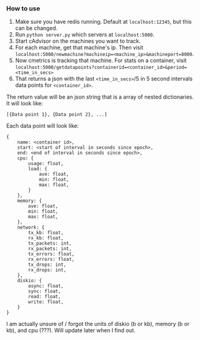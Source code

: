 ### How to use
1) Make sure you have redis running. Default at `localhost:12345`, but this can be changed.
2) Run `python server.py` which servers at `localhost:5000`.
3) Start cAdvisor on the machines you want to track.
4) For each machine, get that machine's ip. Then visit `localhost:5000/newmachine?machineip=<machine_ip>&machineport=8000`.
5) Now cmetrics is tracking that machine. For stats on a container, visit `localhost:5000/getdatapoints?containerid=<container_id>&period=<time_in_secs>`
6) That returns a json with the last `<time_in_secs>`/5 in 5 second intervals data points for `<container_id>`.

The return value will be an json string that is a array of nested dictionaries. It will look like:

`[{Data point 1}, {Data point 2}, ...]`

Each data point will look like:

    {
        name: <container id>,
        start: <start of interval in seconds since epoch>,
        end: <end of interval in seconds since epoch>,
        cpu: {
            usage: float,
            load: {
                ave: float,
                min: float,
                max: float,
            }
        },
        memory: {
            ave: float,
            min: float,
            max: float,
        },
        network: {
            tx_kb: float,
            rx_kb: float,
            tx_packets: int,
            rx_packets: int,
            tx_errors: float,
            rx_errors: float,
            tx_drops: int,
            rx_drops: int,
        },
        diskio: {
            async: float,
            sync: float,
            read: float,
            write: float,
        }
    }
   
I am actually unsure of / forgot the units of diskio (b or kb), memory (b or kb), and cpu (???).
Will update later when I find out.